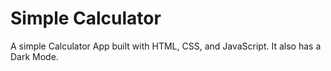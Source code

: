 # Simple Calculator
A simple Calculator App built with HTML, CSS, and JavaScript. It also has a Dark Mode.
